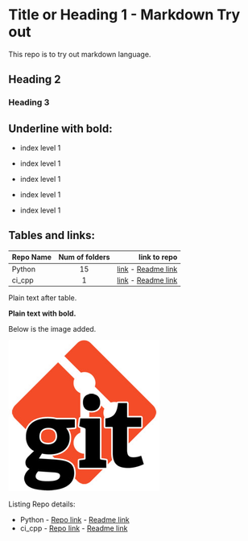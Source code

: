 # Title or Heading 1 - Markdown Try out
This repo is to try out markdown language.


## Heading 2


### Heading 3


Underline with bold:
--------------------
- index level 1

- index level 1

- index level 1

- index level 1

- index level 1


Tables and links:
-----------------
| Repo Name | Num of folders | link to repo |
| --------- |:--------------:| ------------:|
| Python    |       15       | [link](https://github.com/dhanraju/python) - [Readme link](https://github.com/dhanraju/python/blob/master/README.md)|
| ci_cpp    |       1        | [link](https://github.com/dhanraju/ci_cpp) - [Readme link](https://github.com/dhanraju/ci_cpp/blob/master/README.md)|

Plain text after table.

**Plain text with bold.**

Below is the image added.

![Alt](./Beginners_guide_setting_up-git.jpg)

Listing Repo details:
- Python - [Repo link](https://github.com/dhanraju/python) - [Readme link](https://github.com/dhanraju/python/blob/master/README.md)
- ci_cpp - [Repo link](https://github.com/dhanraju/ci_cpp) - [Readme link](https://github.com/dhanraju/ci_cpp/blob/master/README.md)